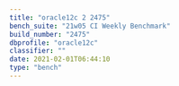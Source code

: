 ```yaml
---
title: "oracle12c 2 2475"
bench_suite: "21w05 CI Weekly Benchmark"
build_number: "2475"
dbprofile: "oracle12c"
classifier: ""
date: 2021-02-01T06:44:10
type: "bench"
---
```

